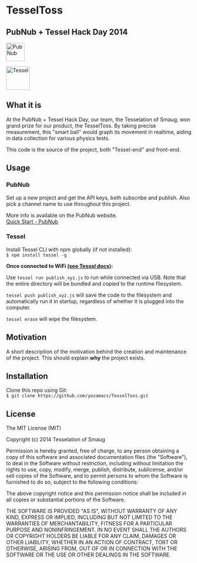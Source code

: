 TesselToss
===========
PubNub + Tessel Hack Day 2014
-----------------------------
[<img src="http://www.pubnub.com/static/images/structure/pubnub.png" alt="PubNub" style="height:50px">](http://pubnub.com)


[<img src="https://s3.amazonaws.com/technicalmachine-assets/technical-io/tessel-logo-horizontal.svg" alt="Tessel" style="height:64px">
](http://tessel.io)

What it is
--------

At the PubNub + Tessel Hack Day, our team, the Tesselation of Smaug, won grand prize for our product, the TesselToss. By taking precise measurement, this "smart ball" would graph its movement in realtime, aiding in data collection for various physics tests.

This code is the source of the project, both "Tessel-end" and front-end.

Usage
------------

### PubNub
Set up a new project and get the API keys, both subscribe and publish. Also pick a channel name to use throughout this project.

More info is available on the PubNub website.  
[Quick Start - PubNub](http://www.pubnub.com/developers/quick-start/)

### Tessel
Install Tessel CLI with npm globally (if not installed):  
`$ npm install tessel -g`

__Once connected to WiFi [(see Tessel docs)](http://start.tessel.io/wifi):__

Use `tessel run publish_xyz.js` to run while connected via USB. Note that the entire directory will be bundled and copied to the runtime filesystem.

`tessel push publish_xyz.js` will save the code to the filesystem and automatically run it in startup, regardless of whether it is plugged into the computer.

`tessel erase` will wipe the filesystem.


Motivation
----------

A short description of the motivation behind the creation and maintenance of the project. This should explain **why** the project exists.

Installation
------------

Clone this repo using Git:  
`$ git clone https://github.com/yozamacs/TesselToss.git`

License
-------
The MIT License (MIT)

Copyright (c) 2014 Tesselation of Smaug

Permission is hereby granted, free of charge, to any person obtaining a copy
of this software and associated documentation files (the "Software"), to deal
in the Software without restriction, including without limitation the rights
to use, copy, modify, merge, publish, distribute, sublicense, and/or sell
copies of the Software, and to permit persons to whom the Software is
furnished to do so, subject to the following conditions:

The above copyright notice and this permission notice shall be included in all
copies or substantial portions of the Software.

THE SOFTWARE IS PROVIDED "AS IS", WITHOUT WARRANTY OF ANY KIND, EXPRESS OR
IMPLIED, INCLUDING BUT NOT LIMITED TO THE WARRANTIES OF MERCHANTABILITY,
FITNESS FOR A PARTICULAR PURPOSE AND NONINFRINGEMENT. IN NO EVENT SHALL THE
AUTHORS OR COPYRIGHT HOLDERS BE LIABLE FOR ANY CLAIM, DAMAGES OR OTHER
LIABILITY, WHETHER IN AN ACTION OF CONTRACT, TORT OR OTHERWISE, ARISING FROM,
OUT OF OR IN CONNECTION WITH THE SOFTWARE OR THE USE OR OTHER DEALINGS IN THE
SOFTWARE.
